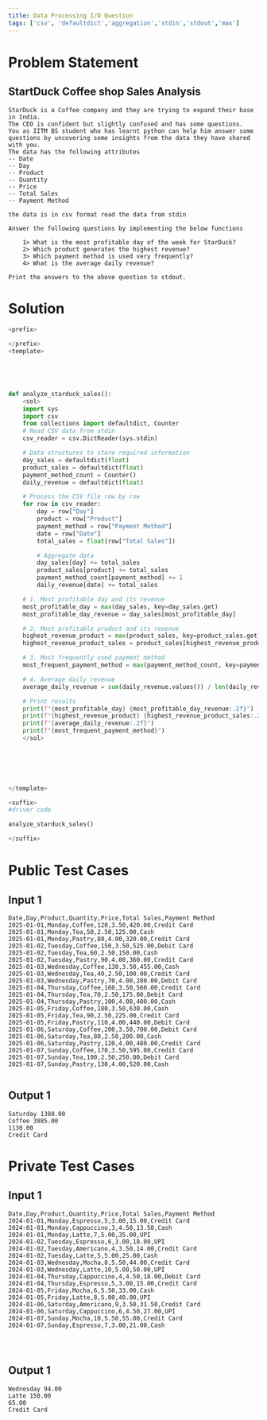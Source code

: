 ```yaml
---
title: Data Processing I/O Question
tags: ['csv', 'defaultdict','aggregation','stdin','stdout','max']
---
```


# Problem Statement
## StartDuck Coffee shop Sales Analysis

    StarDuck is a Coffee company and they are trying to expand their base in India.
    The CEO is confident but slightly confused and has some questions. 
    You as IITM BS student who has learnt python can help him answer some questions by uncovering some insights from the data they have shared with you.
    The data has the following attributes
    -- Date
    -- Day
    -- Product
    -- Quantity
    -- Price
    -- Total Sales
    -- Payment Method

    the data is in csv format read the data from stdin

    Answer the following questions by implementing the below functions

        1> What is the most profitable day of the week for StarDuck?
        2> Which product generates the highest revenue?
        3> Which payment method is used very frequently?
        4> What is the average daily revenue?

    Print the answers to the above question to stdout.
# Solution
```python test.py  -r 'python test.py'
<prefix>

</prefix>
<template>



    

def analyze_starduck_sales():
    <sol>
    import sys
    import csv
    from collections import defaultdict, Counter
    # Read CSV data from stdin
    csv_reader = csv.DictReader(sys.stdin)

    # Data structures to store required information
    day_sales = defaultdict(float)
    product_sales = defaultdict(float)
    payment_method_count = Counter()
    daily_revenue = defaultdict(float)

    # Process the CSV file row by row
    for row in csv_reader:
        day = row["Day"]
        product = row["Product"]
        payment_method = row["Payment Method"]
        date = row["Date"]
        total_sales = float(row["Total Sales"])

        # Aggregate data
        day_sales[day] += total_sales
        product_sales[product] += total_sales
        payment_method_count[payment_method] += 1
        daily_revenue[date] += total_sales

    # 1. Most profitable day and its revenue
    most_profitable_day = max(day_sales, key=day_sales.get)
    most_profitable_day_revenue = day_sales[most_profitable_day]

    # 2. Most profitable product and its revenue
    highest_revenue_product = max(product_sales, key=product_sales.get)
    highest_revenue_product_sales = product_sales[highest_revenue_product]

    # 3. Most frequently used payment method
    most_frequent_payment_method = max(payment_method_count, key=payment_method_count.get)

    # 4. Average daily revenue
    average_daily_revenue = sum(daily_revenue.values()) / len(daily_revenue)

    # Print results
    print(f"{most_profitable_day} {most_profitable_day_revenue:.2f}")
    print(f"{highest_revenue_product} {highest_revenue_product_sales:.2f}")
    print(f"{average_daily_revenue:.2f}")
    print(f"{most_frequent_payment_method}")
    </sol>


 


        
</template>

<suffix>
#driver code

analyze_starduck_sales()

</suffix>

```

# Public Test Cases

## Input 1

```
Date,Day,Product,Quantity,Price,Total Sales,Payment Method
2025-01-01,Monday,Coffee,120,3.50,420.00,Credit Card
2025-01-01,Monday,Tea,50,2.50,125.00,Cash
2025-01-01,Monday,Pastry,80,4.00,320.00,Credit Card
2025-01-02,Tuesday,Coffee,150,3.50,525.00,Debit Card
2025-01-02,Tuesday,Tea,60,2.50,150.00,Cash
2025-01-02,Tuesday,Pastry,90,4.00,360.00,Credit Card
2025-01-03,Wednesday,Coffee,130,3.50,455.00,Cash
2025-01-03,Wednesday,Tea,40,2.50,100.00,Credit Card
2025-01-03,Wednesday,Pastry,70,4.00,280.00,Debit Card
2025-01-04,Thursday,Coffee,160,3.50,560.00,Credit Card
2025-01-04,Thursday,Tea,70,2.50,175.00,Debit Card
2025-01-04,Thursday,Pastry,100,4.00,400.00,Cash
2025-01-05,Friday,Coffee,180,3.50,630.00,Cash
2025-01-05,Friday,Tea,90,2.50,225.00,Credit Card
2025-01-05,Friday,Pastry,110,4.00,440.00,Debit Card
2025-01-06,Saturday,Coffee,200,3.50,700.00,Debit Card
2025-01-06,Saturday,Tea,80,2.50,200.00,Cash
2025-01-06,Saturday,Pastry,120,4.00,480.00,Credit Card
2025-01-07,Sunday,Coffee,170,3.50,595.00,Credit Card
2025-01-07,Sunday,Tea,100,2.50,250.00,Debit Card
2025-01-07,Sunday,Pastry,130,4.00,520.00,Cash


```

## Output 1

```
Saturday 1380.00
Coffee 3885.00
1130.00
Credit Card

```
# Private Test Cases
## Input 1

```
Date,Day,Product,Quantity,Price,Total Sales,Payment Method
2024-01-01,Monday,Espresso,5,3.00,15.00,Credit Card
2024-01-01,Monday,Cappuccino,3,4.50,13.50,Cash
2024-01-01,Monday,Latte,7,5.00,35.00,UPI
2024-01-02,Tuesday,Espresso,6,3.00,18.00,UPI
2024-01-02,Tuesday,Americano,4,3.50,14.00,Credit Card
2024-01-02,Tuesday,Latte,5,5.00,25.00,Cash
2024-01-03,Wednesday,Mocha,8,5.50,44.00,Credit Card
2024-01-03,Wednesday,Latte,10,5.00,50.00,UPI
2024-01-04,Thursday,Cappuccino,4,4.50,18.00,Debit Card
2024-01-04,Thursday,Espresso,5,3.00,15.00,Credit Card
2024-01-05,Friday,Mocha,6,5.50,33.00,Cash
2024-01-05,Friday,Latte,8,5.00,40.00,UPI
2024-01-06,Saturday,Americano,9,3.50,31.50,Credit Card
2024-01-06,Saturday,Cappuccino,6,4.50,27.00,UPI
2024-01-07,Sunday,Mocha,10,5.50,55.00,Credit Card
2024-01-07,Sunday,Espresso,7,3.00,21.00,Cash




```

## Output 1

```
Wednesday 94.00
Latte 150.00
65.00
Credit Card
```
